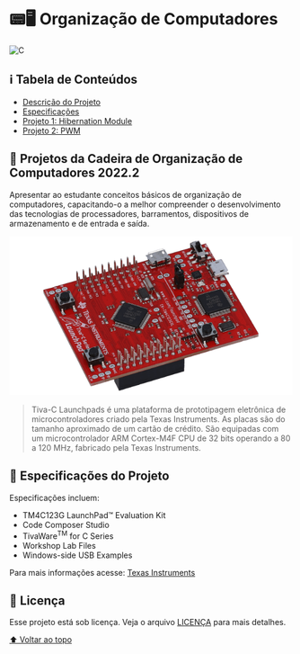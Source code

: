 # :pager::desktop_computer: Organização de Computadores

![C](https://img.shields.io/badge/C-00599C?style=for-the-badge&logo=c&logoColor=white)

## ℹ Tabela de Conteúdos
- [Descrição do Projeto](#dart-projetos-da-cadeira-de-organização-de-computadores-20222)
- [Especificações](#-especificações-do-projeto)
- [Projeto 1: Hibernation Module](hibernation-module)
- [Projeto 2: PWM](pwm)

## :dart: Projetos da Cadeira de Organização de Computadores 2022.2

Apresentar ao estudante conceitos básicos de organização de computadores, capacitando-o a melhor compreender o desenvolvimento das tecnologias de processadores, barramentos, dispositivos de armazenamento e de entrada e saída.

<div align="center">

  ![Tiva C](images/tiva-c.png)
</div>

> Tiva-C Launchpads é uma plataforma de prototipagem eletrônica de microcontroladores criado pela Texas Instruments. As placas são do tamanho aproximado de um cartão de crédito. São equipadas com um microcontrolador ARM Cortex-M4F CPU de 32 bits operando a 80 a 120 MHz, fabricado pela Texas Instruments.

## 📃 Especificações do Projeto

Especificações incluem:
- TM4C123G LaunchPad™ Evaluation Kit
- Code Composer Studio
- TivaWare<sup>TM</sup> for C Series
- Workshop Lab Files
- Windows-side USB Examples

Para mais informações acesse: [Texas Instruments](https://www.ti.com/tool/EK-TM4C123GXL?utm_source=google&utm_medium=cpc&utm_campaign=epd-null-amcu-prodfolderdynamic-cpc-pf-google-wwe&utm_content=ARM-Based_MCUs&ds_k=DYNAMIC+SEARCH+ADS&DCM=yes&gclid=Cj0KCQjw3IqSBhCoARIsAMBkTb2b9dZoKOjV2DTKxAUZXPILlrQatNIpng9SMRCR0GvCeqmkGJtjLJIaAhpIEALw_wcB&gclsrc=aw.ds)

## 📝 Licença

Esse projeto está sob licença. Veja o arquivo [LICENÇA](LICENSE) para mais detalhes.

[⬆ Voltar ao topo](#pagerdesktop_computer-organização-de-computadores)<br>
